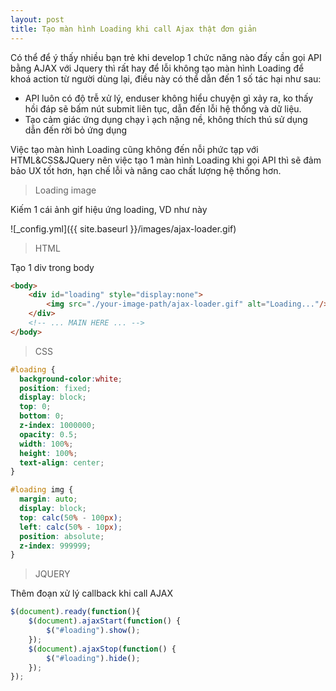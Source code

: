 ```yaml
---
layout: post
title: Tạo màn hình Loading khi call Ajax thật đơn giản
---
```


Có thể để ý thấy nhiều bạn trẻ khi develop 1 chức năng nào đấy cần gọi API bằng AJAX với Jquery thì rất hay để lỗi không tạo màn hình Loading để khoá action từ người dùng lại, điều này có thể dẫn đến 1 số tác hại như sau: 

- API luôn có độ trễ xử lý, enduser không hiểu chuyện gì xảy ra, ko thấy hồi đáp sẽ bấm nút submit liên tục, dẫn đến lỗi hệ thống và dữ liệu.
- Tạo cảm giác ứng dụng chạy ì ạch nặng nề, không thích thú sử dụng dẫn đến rời bỏ ứng dụng

Việc tạo màn hình Loading cũng không đến nỗi phức tạp với HTML&CSS&JQuery nên việc tạo 1 màn hình Loading khi gọi API thì sẽ đảm bảo UX tốt hơn, hạn chế lỗi và nâng cao chất lượng hệ thống hơn.

> Loading image

Kiếm 1 cái ảnh gif hiệu ứng loading, VD như này 

![_config.yml]({{ site.baseurl }}/images/ajax-loader.gif)

> HTML

Tạo 1 div trong body 

```html
<body>
    <div id="loading" style="display:none">
        <img src="./your-image-path/ajax-loader.gif" alt="Loading..."/>
    </div>
    <!-- ... MAIN HERE ... -->
</body>
```

> CSS

```css
#loading {
  background-color:white;
  position: fixed;
  display: block;
  top: 0;
  bottom: 0;
  z-index: 1000000;
  opacity: 0.5;
  width: 100%;
  height: 100%;
  text-align: center;
}

#loading img {
  margin: auto;
  display: block;
  top: calc(50% - 100px);
  left: calc(50% - 10px);
  position: absolute;
  z-index: 999999;
}
```

> JQUERY

Thêm đoạn xử lý callback khi call AJAX 

```javascript
$(document).ready(function(){
    $(document).ajaxStart(function() {
        $("#loading").show();
    });
    $(document).ajaxStop(function() {
        $("#loading").hide();
    });
});
```
